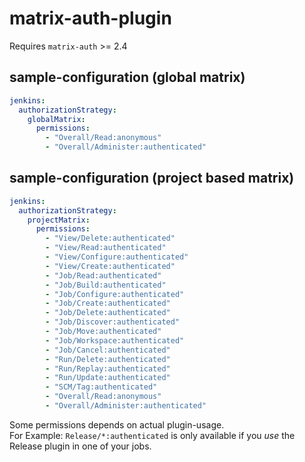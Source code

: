 # matrix-auth-plugin

Requires `matrix-auth` >= 2.4

## sample-configuration (global matrix)

```yaml
jenkins:
  authorizationStrategy:
    globalMatrix:
      permissions:
        - "Overall/Read:anonymous"
        - "Overall/Administer:authenticated"
```

## sample-configuration (project based matrix)

```yaml
jenkins:
  authorizationStrategy:
    projectMatrix:
      permissions:
        - "View/Delete:authenticated"
        - "View/Read:authenticated"
        - "View/Configure:authenticated"
        - "View/Create:authenticated"
        - "Job/Read:authenticated"
        - "Job/Build:authenticated"
        - "Job/Configure:authenticated"
        - "Job/Create:authenticated"
        - "Job/Delete:authenticated"
        - "Job/Discover:authenticated"
        - "Job/Move:authenticated"
        - "Job/Workspace:authenticated"
        - "Job/Cancel:authenticated"
        - "Run/Delete:authenticated"
        - "Run/Replay:authenticated"
        - "Run/Update:authenticated"
        - "SCM/Tag:authenticated"
        - "Overall/Read:anonymous"
        - "Overall/Administer:authenticated"
```

Some permissions depends on actual plugin-usage.  
For Example: `Release/*:authenticated` is only available if you _use_ the Release plugin in one of your jobs.
